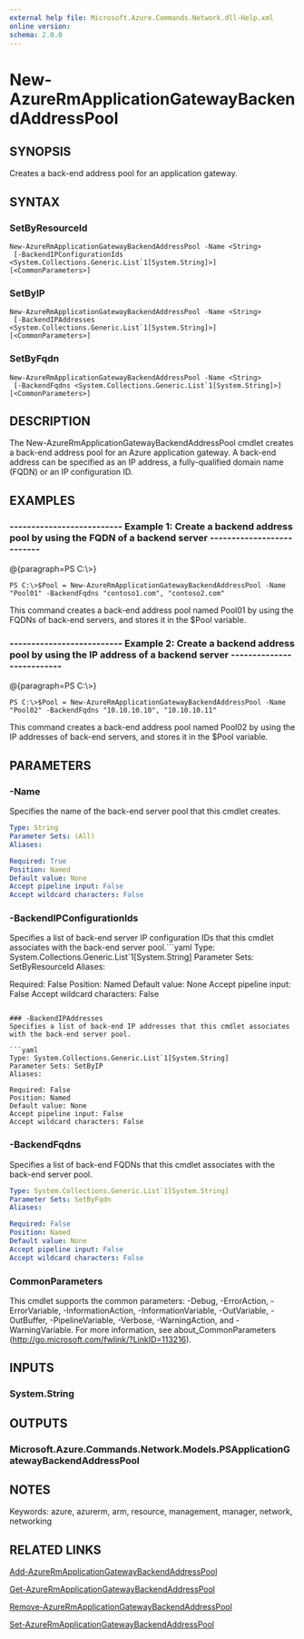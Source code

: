 ```yaml
---
external help file: Microsoft.Azure.Commands.Network.dll-Help.xml
online version: 
schema: 2.0.0
---
```


# New-AzureRmApplicationGatewayBackendAddressPool

## SYNOPSIS
Creates a back-end address pool for an application gateway.

## SYNTAX

### SetByResourceId
```
New-AzureRmApplicationGatewayBackendAddressPool -Name <String>
 [-BackendIPConfigurationIds <System.Collections.Generic.List`1[System.String]>] [<CommonParameters>]
```

### SetByIP
```
New-AzureRmApplicationGatewayBackendAddressPool -Name <String>
 [-BackendIPAddresses <System.Collections.Generic.List`1[System.String]>] [<CommonParameters>]
```

### SetByFqdn
```
New-AzureRmApplicationGatewayBackendAddressPool -Name <String>
 [-BackendFqdns <System.Collections.Generic.List`1[System.String]>] [<CommonParameters>]
```

## DESCRIPTION
The New-AzureRmApplicationGatewayBackendAddressPool cmdlet creates a back-end address pool for an Azure application gateway.
A back-end address can be specified as an IP address, a fully-qualified domain name (FQDN) or an IP configuration ID.

## EXAMPLES

### --------------------------  Example 1: Create a backend address pool by using the FQDN of a backend server  --------------------------
@{paragraph=PS C:\\\>}





```
PS C:\>$Pool = New-AzureRmApplicationGatewayBackendAddressPool -Name "Pool01" -BackendFqdns "contoso1.com", "contoso2.com"
```

This command creates a back-end address pool named Pool01 by using the FQDNs of back-end servers, and stores it in the $Pool variable.

### --------------------------  Example 2: Create a backend address pool by using the IP address of a backend server  --------------------------
@{paragraph=PS C:\\\>}





```
PS C:\>$Pool = New-AzureRmApplicationGatewayBackendAddressPool -Name "Pool02" -BackendFqdns "10.10.10.10", "10.10.10.11"
```

This command creates a back-end address pool named Pool02 by using the IP addresses of back-end servers, and stores it in the $Pool variable.

## PARAMETERS

### -Name
Specifies the name of the back-end server pool that this cmdlet creates.

```yaml
Type: String
Parameter Sets: (All)
Aliases: 

Required: True
Position: Named
Default value: None
Accept pipeline input: False
Accept wildcard characters: False
```

### -BackendIPConfigurationIds
Specifies a list of back-end server IP configuration IDs that this cmdlet associates with the back-end server pool.```yaml
Type: System.Collections.Generic.List`1[System.String]
Parameter Sets: SetByResourceId
Aliases: 

Required: False
Position: Named
Default value: None
Accept pipeline input: False
Accept wildcard characters: False
```

### -BackendIPAddresses
Specifies a list of back-end IP addresses that this cmdlet associates with the back-end server pool.

```yaml
Type: System.Collections.Generic.List`1[System.String]
Parameter Sets: SetByIP
Aliases: 

Required: False
Position: Named
Default value: None
Accept pipeline input: False
Accept wildcard characters: False
```

### -BackendFqdns
Specifies a list of back-end FQDNs that this cmdlet associates with the back-end server pool.

```yaml
Type: System.Collections.Generic.List`1[System.String]
Parameter Sets: SetByFqdn
Aliases: 

Required: False
Position: Named
Default value: None
Accept pipeline input: False
Accept wildcard characters: False
```

### CommonParameters
This cmdlet supports the common parameters: -Debug, -ErrorAction, -ErrorVariable, -InformationAction, -InformationVariable, -OutVariable, -OutBuffer, -PipelineVariable, -Verbose, -WarningAction, and -WarningVariable. For more information, see about_CommonParameters (http://go.microsoft.com/fwlink/?LinkID=113216).

## INPUTS

### System.String

## OUTPUTS

### Microsoft.Azure.Commands.Network.Models.PSApplicationGatewayBackendAddressPool

## NOTES
Keywords: azure, azurerm, arm, resource, management, manager, network, networking

## RELATED LINKS

[Add-AzureRmApplicationGatewayBackendAddressPool]()

[Get-AzureRmApplicationGatewayBackendAddressPool]()

[Remove-AzureRmApplicationGatewayBackendAddressPool]()

[Set-AzureRmApplicationGatewayBackendAddressPool]()

